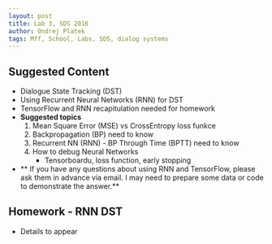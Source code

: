 ```yaml
---
layout: post
title: Lab 3, SDS 2016
author: Ondrej Platek
tags: Mff, School, Labs, SDS, dialog systems 
---
```


## Suggested Content

- Dialogue State Tracking (DST)
- Using Recurrent Neural Networks (RNN) for DST 
- TensorFlow and RNN recapitulation needed for homework
- **Suggested topics**
    1. Mean Square Error (MSE) vs CrossEntropy loss funkce
    2. Backpropagation (BP) need to know
    3. Recurrent NN (RNN) - BP Through Time (BPTT) need to know
    4. How to debug Neural Networks
        - Tensorboardu, loss function, early stopping
- ** If you have any questions about using RNN and TensorFlow, please ask them in advance via email. I may need to prepare some data or code to demonstrate the answer.**

## Homework - RNN DST 
- Details to appear
